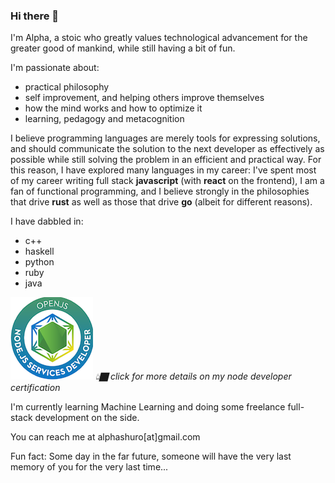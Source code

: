 ### Hi there 👋

I'm Alpha, a stoic who greatly values technological advancement for the greater good of mankind, while still having a bit of fun.

I'm passionate about:
- practical philosophy
- self improvement, and helping others improve themselves
- how the mind works and how to optimize it
- learning, pedagogy and metacognition

I believe programming languages are merely tools for expressing solutions, and should communicate the solution to the next developer as effectively as possible while still solving the problem in an efficient and practical way. For this reason, I have explored many languages in my career:
I've spent most of my career writing full stack **javascript** (with **react** on the frontend), I am a fan of functional programming, and I believe strongly in the philosophies that drive **rust** as well as those that drive **go** (albeit for different reasons).

I have dabbled in:
- c++
- haskell
- python
- ruby
- java

[![](jsnsd-openjs-node-js-services-developer.png)](https://www.youracclaim.com/badges/b3f92720-7d39-43f7-99c5-106680137a30/public_url)
*👆🏿 click for more details on my node developer certification*

I'm currently learning Machine Learning and doing some freelance full-stack development on the side.

You can reach me at alphashuro[at]gmail.com

Fun fact: Some day in the far future, someone will have the very last memory of you for the very last time...

<!--
**alphashuro/alphashuro** is a ✨ _special_ ✨ repository because its `README.md` (this file) appears on your GitHub profile.

Here are some ideas to get you started:

- 🔭 I’m currently working on ...
- 🌱 I’m currently learning ...
- 👯 I’m looking to collaborate on ...
- 🤔 I’m looking for help with ...
- 💬 Ask me about ...
- 📫 How to reach me: ...
- 😄 Pronouns: ...
- ⚡ Fun fact: ...
-->
